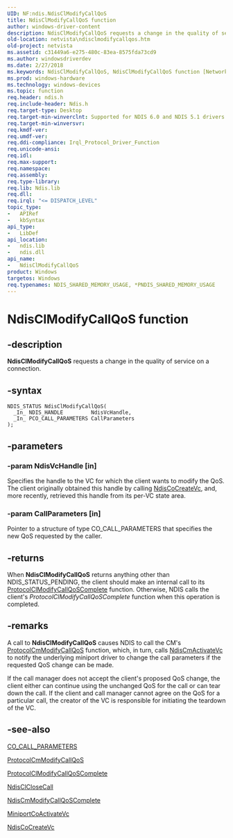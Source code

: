 ```yaml
---
UID: NF:ndis.NdisClModifyCallQoS
title: NdisClModifyCallQoS function
author: windows-driver-content
description: NdisClModifyCallQoS requests a change in the quality of service on a connection.
old-location: netvista\ndisclmodifycallqos.htm
old-project: netvista
ms.assetid: c31449a6-e275-480c-83ea-8575fda73cd9
ms.author: windowsdriverdev
ms.date: 2/27/2018
ms.keywords: NdisClModifyCallQoS, NdisClModifyCallQoS function [Network Drivers Starting with Windows Vista], condis_client_ref_55b0158f-e91e-4be8-818b-ade726db0f61.xml, ndis/NdisClModifyCallQoS, netvista.ndisclmodifycallqos
ms.prod: windows-hardware
ms.technology: windows-devices
ms.topic: function
req.header: ndis.h
req.include-header: Ndis.h
req.target-type: Desktop
req.target-min-winverclnt: Supported for NDIS 6.0 and NDIS 5.1 drivers (see    NdisClModifyCallQoS (NDIS   5.1)) in Windows Vista. Supported for NDIS 5.1 drivers (see    NdisClModifyCallQoS (NDIS   5.1)) in Windows XP.
req.target-min-winversvr: 
req.kmdf-ver: 
req.umdf-ver: 
req.ddi-compliance: Irql_Protocol_Driver_Function
req.unicode-ansi: 
req.idl: 
req.max-support: 
req.namespace: 
req.assembly: 
req.type-library: 
req.lib: Ndis.lib
req.dll: 
req.irql: "<= DISPATCH_LEVEL"
topic_type:
-	APIRef
-	kbSyntax
api_type:
-	LibDef
api_location:
-	ndis.lib
-	ndis.dll
api_name:
-	NdisClModifyCallQoS
product: Windows
targetos: Windows
req.typenames: NDIS_SHARED_MEMORY_USAGE, *PNDIS_SHARED_MEMORY_USAGE
---
```


# NdisClModifyCallQoS function


## -description


<b>NdisClModifyCallQoS</b> requests a change in the quality of service on a connection.


## -syntax


````
NDIS_STATUS NdisClModifyCallQoS(
  _In_ NDIS_HANDLE         NdisVcHandle,
  _In_ PCO_CALL_PARAMETERS CallParameters
);
````


## -parameters




### -param NdisVcHandle [in]

Specifies the handle to the VC for which the client wants to modify the QoS. The client originally
     obtained this handle by calling 
     <a href="..\ndis\nf-ndis-ndiscocreatevc.md">NdisCoCreateVc</a>, and, more recently,
     retrieved this handle from its per-VC state area.


### -param CallParameters [in]

Pointer to a structure of type CO_CALL_PARAMETERS that specifies the new QoS requested by the
     caller.


## -returns



When 
     <b>NdisClModifyCallQoS</b> returns anything other than NDIS_STATUS_PENDING, the client should make an
     internal call to its 
     <a href="..\ndis\nc-ndis-protocol_cl_modify_call_qos_complete.md">
     ProtocolClModifyCallQoSComplete</a> function. Otherwise, NDIS calls the client's 
     <i>ProtocolClModifyCallQoSComplete</i> function when this operation is completed.




## -remarks



A call to 
    <b>NdisClModifyCallQoS</b> causes NDIS to call the CM's 
    <a href="..\ndis\nc-ndis-protocol_cm_modify_qos_call.md">
    ProtocolCmModifyCallQoS</a> function, which, in turn, calls 
    <a href="..\ndis\nf-ndis-ndiscmactivatevc.md">NdisCmActivateVc</a> to notify the underlying
    miniport driver to change the call parameters if the requested QoS change can be made.

If the call manager does not accept the client's proposed QoS change, the client either can continue
    using the unchanged QoS for the call or can tear down the call. If the client and call manager cannot
    agree on the QoS for a particular call, the creator of the VC is responsible for initiating the teardown
    of the VC.




## -see-also

<a href="https://msdn.microsoft.com/library/windows/hardware/ff545384">CO_CALL_PARAMETERS</a>



<a href="..\ndis\nc-ndis-protocol_cm_modify_qos_call.md">ProtocolCmModifyCallQoS</a>



<a href="..\ndis\nc-ndis-protocol_cl_modify_call_qos_complete.md">
   ProtocolClModifyCallQoSComplete</a>



<a href="..\ndis\nf-ndis-ndisclclosecall.md">NdisClCloseCall</a>



<a href="..\ndis\nf-ndis-ndiscmmodifycallqoscomplete.md">NdisCmModifyCallQoSComplete</a>



<a href="..\ndis\nc-ndis-miniport_co_activate_vc.md">MiniportCoActivateVc</a>



<a href="..\ndis\nf-ndis-ndiscocreatevc.md">NdisCoCreateVc</a>



 

 


